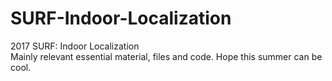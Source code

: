 # SURF-Indoor-Localization

2017 SURF: Indoor Localization <br />
Mainly relevant essential material, files and code. Hope this summer can be cool. <br />
